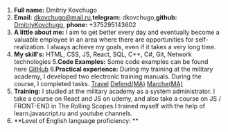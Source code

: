 1. **Full name:** Dmitriy Kovchugo
2. **Email:** dkovchugo@mail.ru,**telegram:** dkovchugo,**github:** [DmitriyKovchugo](https://github.com/DmitriyKovchugo), **phone:** +375295143602  
3. **A little about me:** I aim to get better every day and eventually become a valuable employee in an area where there are opportunities for self-realization. I always achieve my goals, even if it takes a very long time.
4. **My skill's:** HTML, CSS, JS, React, SQL, С++, C#, Git, Network technologies
5.**Code Examples:** Some code examples can be found here [GitHub](https://github.com/DmitriyKovchugo)
6.**Practical experience:** During my training at the military academy, I developed two electronic training manuals. During the course, I completed tasks.
[Travel]()
[Defend(MA)]()
[Marche(MA)]()
7. **Training:** I studied at the military academy as a system administrator. I take a course on React and JS on udemy, and also take a course on JS / FRONT-END in The Rolling Scopes.I trained myself with the help of learn.javascript.ru and youtube channels. 
8. **Level of English language proficiency: ** 
